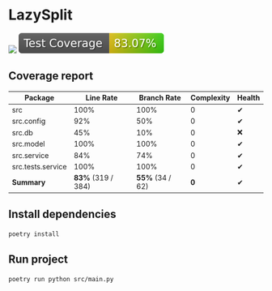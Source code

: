 # LazySplit

![](https://github.com/linkstaple/SQR-project-S24/actions/workflows/deploy.yml/badge.svg)
![](https://raw.githubusercontent.com/linkstaple/SQR-project-S24/_xml_coverage_reports/data/main/badge.svg)

## Coverage report

<!-- BEGIN REPORT -->
Package | Line Rate | Branch Rate | Complexity | Health
-------- | --------- | ----------- | ---------- | ------
src | 100% | 100% | 0 | ✔
src.config | 92% | 50% | 0 | ✔
src.db | 45% | 10% | 0 | ❌
src.model | 100% | 100% | 0 | ✔
src.service | 84% | 74% | 0 | ✔
src.tests.service | 100% | 100% | 0 | ✔
**Summary** | **83%** (319 / 384) | **55%** (34 / 62) | **0** | ✔
<!-- END REPORT -->





## Install dependencies
`poetry install`

## Run project
`poetry run python src/main.py`
